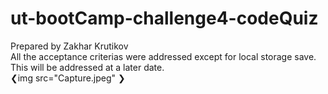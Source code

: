 # ut-bootCamp-challenge4-codeQuiz </br>
Prepared by Zakhar Krutikov </br>
All the acceptance criterias were addressed except for local storage save. This will be addressed at a later date.</br>
❮img src="Capture.jpeg" ❯
